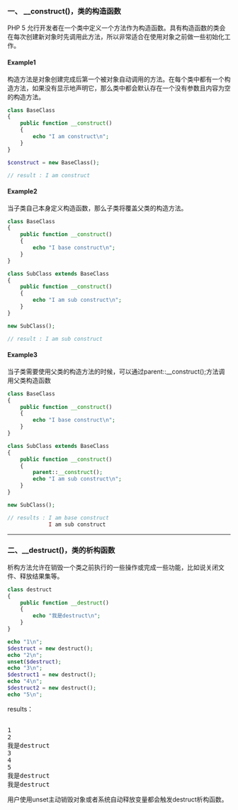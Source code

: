 ### 一、 __construct()，类的构造函数

PHP 5 允行开发者在一个类中定义一个方法作为构造函数。具有构造函数的类会在每次创建新对象时先调用此方法，所以非常适合在使用对象之前做一些初始化工作。

#### Example1
构造方法是对象创建完成后第一个被对象自动调用的方法。在每个类中都有一个构造方法，如果没有显示地声明它，那么类中都会默认存在一个没有参数且内容为空的构造方法。
```PHP
class BaseClass
{
    public function __construct()
    {
        echo "I am construct\n";
    }
}

$construct = new BaseClass();

// result : I am construct
```
#### Example2
当子类自己本身定义构造函数，那么子类将覆盖父类的构造方法。
```PHP
class BaseClass
{
    public function __construct()
    {
        echo "I base construct\n";
    }
}

class SubClass extends BaseClass
{
    public function __construct()
    {
        echo "I am sub construct\n";
    }
}

new SubClass();

// result : I am sub construct
```

#### Example3
当子类需要使用父类的构造方法的时候，可以通过parent::__construct();方法调用父类构造函数
```PHP
class BaseClass
{
    public function __construct()
    {
        echo "I base construct\n";
    }
}

class SubClass extends BaseClass
{
    public function __construct()
    {
        parent::__construct();
        echo "I am sub construct\n";
    }
}

new SubClass();

// results : I am base construct
             I am sub construct             
```
-----
### 二、__destruct()，类的析构函数
析构方法允许在销毁一个类之前执行的一些操作或完成一些功能，比如说关闭文件、释放结果集等。

```PHP
class destruct
{
    public function __destruct()
    {
        echo "我是destruct\n";
    }
}

echo "1\n";
$destruct = new destruct();
echo "2\n";
unset($destruct);
echo "3\n";
$destruct1 = new destruct();
echo "4\n";
$destruct2 = new destruct();
echo "5\n";
```
results：
<pre> 
1
2
我是destruct
3
4
5
我是destruct
我是destruct
</pre>
用户使用unset主动销毁对象或者系统自动释放变量都会触发destruct析构函数。

